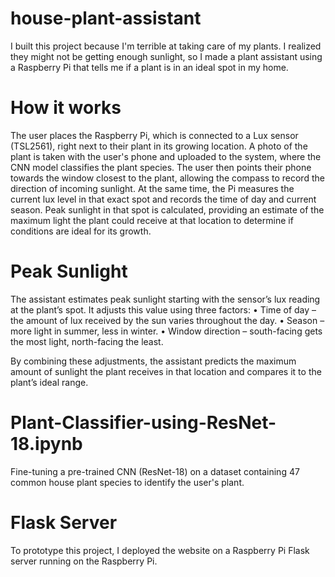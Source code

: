 # house-plant-assistant
I built this project because I'm terrible at taking care of my plants. I realized they might not be getting enough sunlight, so I made a plant assistant using a Raspberry Pi that tells me if a plant is in an ideal spot in my home.

# How it works
The user places the Raspberry Pi, which is connected to a Lux sensor (TSL2561), right next to their plant in its growing location. A photo of the plant is taken with the user's phone and uploaded to the system, where the CNN model classifies the plant species. The user then points their phone towards the window closest to the plant, allowing the compass to record the direction of incoming sunlight. At the same time, the Pi measures the current lux level in that exact spot and records the time of day and current season. Peak sunlight in that spot is calculated, providing an estimate of the maximum light the plant could receive at that location to determine if conditions are ideal for its growth.

# Peak Sunlight
The assistant estimates peak sunlight starting with the sensor’s lux reading at the plant’s spot. It adjusts this value using three factors:
	•	Time of day – the amount of lux received by the sun varies throughout the day. 
	•	Season – more light in summer, less in winter.
	•	Window direction – south-facing gets the most light, north-facing the least.

By combining these adjustments, the assistant predicts the maximum amount of sunlight the plant receives in that location and compares it to the plant’s ideal range.

# Plant-Classifier-using-ResNet-18.ipynb
Fine-tuning a pre-trained CNN (ResNet-18) on a dataset containing 47 common house plant species to identify the user's plant.

# Flask Server
To prototype this project, I deployed the website on a Raspberry Pi Flask server running on the Raspberry Pi. 
